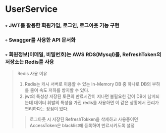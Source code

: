 # UserService

### ◦ JWT를 활용한 회원가입, 로그인, 로그아웃 기능 구현

### ◦ Swagger를 사용한 API 문서화

### ◦ 회원정보(이메일, 비밀번호)는 AWS RDS(Mysql)를, RefreshToken의 저장소는 Redis를 사용

> Redis 사용 이유
> 1. Redis는 캐시 서버로 이용할 수 있는 In-Memory DB 중 하나로 DB의 부하를 줄여 속도 저하를 방지할 수 있다.
> 2. jwt의 특성상 저장된 토큰의 만료시간이 지나면 불필요한 값이 DB에 남게되는데 데이터 휘발의 특성을 가진 redis를 사용하면 이 같은 상황에서 관리가 편리하다는 장점이 있다.
>> 로그아웃 시 저장된 RefreshTokken을 삭제하고 사용중이던 AccessToken은 blacklist에 등록하여 만료시키도록 설정
